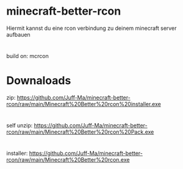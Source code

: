 # minecraft-better-rcon
Hiermit kannst du eine rcon verbindung zu deinem minecraft server aufbauen
#
build on: mcrcon

# Downaloads

zip: https://github.com/Juff-Ma/minecraft-better-rcon/raw/main/Minecraft%20Better%20rcon%20installer.exe
#
self unzip: https://github.com/Juff-Ma/minecraft-better-rcon/raw/main/Minecraft%20Better%20rcon%20Pack.exe
#
installer: https://github.com/Juff-Ma/minecraft-better-rcon/raw/main/Minecraft%20Better%20rcon.exe
